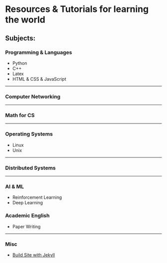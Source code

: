 
# Resources &amp; Tutorials for learning the world

## Subjects:

### Programming & Languages
* Python
* C++
* Latex
* HTML & CSS & JavaScript

---
### Computer Networking
---
### Math for CS

---
### Operating Systems
* Linux
* Unix

---
### Distributed Systems

---
### AI & ML
* Reinforcement Learning
* Deep Learning

### Academic English
* Paper Writing

---
### Misc
* [Build Site with Jekyll](https://github.com/feiwang20/my-weapon.wiki.git)
